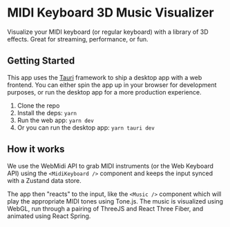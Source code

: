 # MIDI Keyboard 3D Music Visualizer

Visualize your MIDI keyboard (or regular keyboard) with a library of 3D effects. Great for streaming, performance, or fun.

## Getting Started

This app uses the [Tauri](https://tauri.app/) framework to ship a desktop app with a web frontend. You can either spin the app up in your browser for development purposes, or run the desktop app for a more production experience.

1. Clone the repo
1. Install the deps: `yarn`
1. Run the web app: `yarn dev`
1. Or you can run the desktop app: `yarn tauri dev`

## How it works

We use the WebMidi API to grab MIDI instruments (or the Web Keyboard API) using the `<MidiKeyboard />` component and keeps the input synced with a Zustand data store.

The app then "reacts" to the input, like the `<Music />` component which will play the appropriate MIDI tones using Tone.js. The music is visualized using WebGL, run through a pairing of ThreeJS and React Three Fiber, and animated using React Spring.
